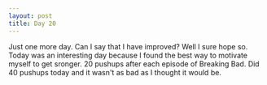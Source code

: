 ```yaml
---
layout: post
title: Day 20
---
```


Just one more day. Can I say that I have improved? Well I sure hope so. Today was an interesting day because I found the best way to motivate myself to  get sronger. 20 pushups after each episode of Breaking Bad. Did 40 pushups today and it wasn't as bad as I thought it would be.

